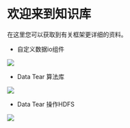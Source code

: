 # 欢迎来到知识库
  在这里您可以获取到有关框架更详细的资料。
- 自定义数据io组件
<a href="https://github.com/BeardedManZhao/dataTear/blob/main/KnowledgeDocument/Customized%20data%20io%20components-Chinese.md">
 <img src = "https://user-images.githubusercontent.com/113756063/193392540-8eb1a5d1-6e24-46af-9292-7de9c2d190ae.png"/>
</a>

- Data Tear 算法库
<a href="https://github.com/BeardedManZhao/dataTear/blob/main/KnowledgeDocument/Data%20Tear%20algorithm%20component%20library-Chinese.md">
 <img src = "https://user-images.githubusercontent.com/113756063/193436954-46e813e4-deed-4cd2-af1d-b3625bc22da3.png"/>
</a>

- Data Tear 操作HDFS
<a href="https://github.com/BeardedManZhao/dataTear/blob/main/KnowledgeDocument/Data%20Tear%20Operation%20HDFS-Chinese.md">
 <img src = "https://user-images.githubusercontent.com/113756063/193498369-57a871a2-0e31-4791-9e25-95bbc302ca6d.png"/>
</a>
